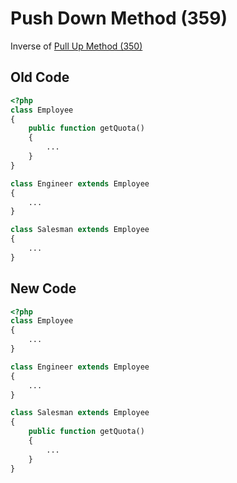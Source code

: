 # Push Down Method (359)

Inverse of [Pull Up Method (350)](350%20-%20Pull%20Up%20Method.md)

## Old Code

```php
<?php
class Employee
{
    public function getQuota()
    {
        ...
    }
}

class Engineer extends Employee
{
    ...
}

class Salesman extends Employee
{
    ...
}
```

## New Code

```php
<?php
class Employee
{
    ...
}

class Engineer extends Employee
{
    ...
}

class Salesman extends Employee
{
    public function getQuota()
    {
        ...
    }
}
```